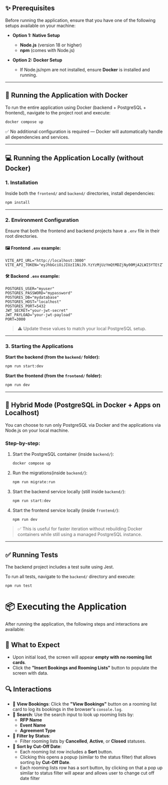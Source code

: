 ## ✨ Prerequisites

Before running the application, ensure that you have one of the following setups available on your machine:

* **Option 1: Native Setup**

  * **Node.js** (version 18 or higher)
  * **npm** (comes with Node.js)

* **Option 2: Docker Setup**

  * If Node.js/npm are not installed, ensure **Docker** is installed and running.

---

## 🚀 Running the Application with Docker

To run the entire application using Docker (backend + PostgreSQL + frontend), navigate to the project root and execute:

```bash
docker compose up
```

✅ No additional configuration is required — Docker will automatically handle all dependencies and services.

---

## 💻 Running the Application Locally (without Docker)

### 1. Installation

Inside both the `frontend/` and `backend/` directories, install dependencies:

```bash
npm install
```
---

### 2. Environment Configuration

Ensure that both the frontend and backend projects have a `.env` file in their root directories.

#### 🖼️ Frontend `.env` example:

```env
VITE_API_URL="http://localhost:3000"
VITE_API_TOKEN="eyJhbGciOiJIUzI1NiJ9.YzYzMjUzYmQtMDZjNy00MjA2LWI5YTEtZTM3NGYwNTk0N2Vk.e0eryyEHIAf2tTpPOMvM7oz7ooDVBzeu4U6vXEQVLUg"

```
#### 🛠️ Backend `.env` example:

```env
POSTGRES_USER="myuser"
POSTGRES_PASSWORD="mypassword"
POSTGRES_DB="mydatabase"
POSTGRES_HOST="localhost"
POSTGRES_PORT=5432
JWT_SECRET="your-jwt-secret"
JWT_PAYLOAD="your-jwt-payload"
PORT=3000
```
> ⚠️ Update these values to match your local PostgreSQL setup.
---

### 3. Starting the Applications

**Start the backend (from the `backend/` folder):**

```bash
npm run start:dev
```

**Start the frontend (from the `frontend/` folder):**

```bash
npm run dev
```
---

## 🥪 Hybrid Mode (PostgreSQL in Docker + Apps on Localhost)

You can choose to run only PostgreSQL via Docker and the applications via Node.js on your local machine.

### Step-by-step:

1. Start the PostgreSQL container (inside `backend/`):
   ```bash
   docker compose up
   
2. Run the migrations(inside `backend/`):
   ```bash
   npm run migrate:run
   ```
3. Start the backend service locally (still inside `backend/`):
   ```bash
   npm run start:dev
   ```
4. Start the frontend service locally (inside `frontend/`):
   ```bash
   npm run dev
   ```
> ✅ This is useful for faster iteration without rebuilding Docker containers while still using a managed PostgreSQL instance.
---

## ✅ Running Tests
The backend project includes a test suite using Jest.

To run all tests, navigate to the `backend/` directory and execute:

```bash
npm run test
```
# 📦 Executing the Application

After running the application, the following steps and interactions are available:

## 🧭 What to Expect

- Upon initial load, the screen will appear **empty with no rooming list cards**.
- Click the **"Insert Bookings and Rooming Lists"** button to populate the screen with data.

## 🔍 Interactions

- 📝 **View Bookings**: Click the **"View Bookings"** button on a rooming list card to log its bookings in the browser's `console.log`.
- 🔎 **Search**: Use the search input to look up rooming lists by:
  - **RFP Name**
  - **Event Name**
  - **Agreement Type**
- 🎯 **Filter by Status**:
  - Filter rooming lists by **Cancelled**, **Active**, or **Closed** statuses.
- 📅 **Sort by Cut-Off Date**:
  - Each rooming list row includes a **Sort** button.
  - Clicking this opens a popup (similar to the status filter) that allows sorting by **Cut-Off Date**.
  - Each rooming lists row has a sort button, by clicking on that a pop up similar to status filter will apear and allows user to change cut off date filter
